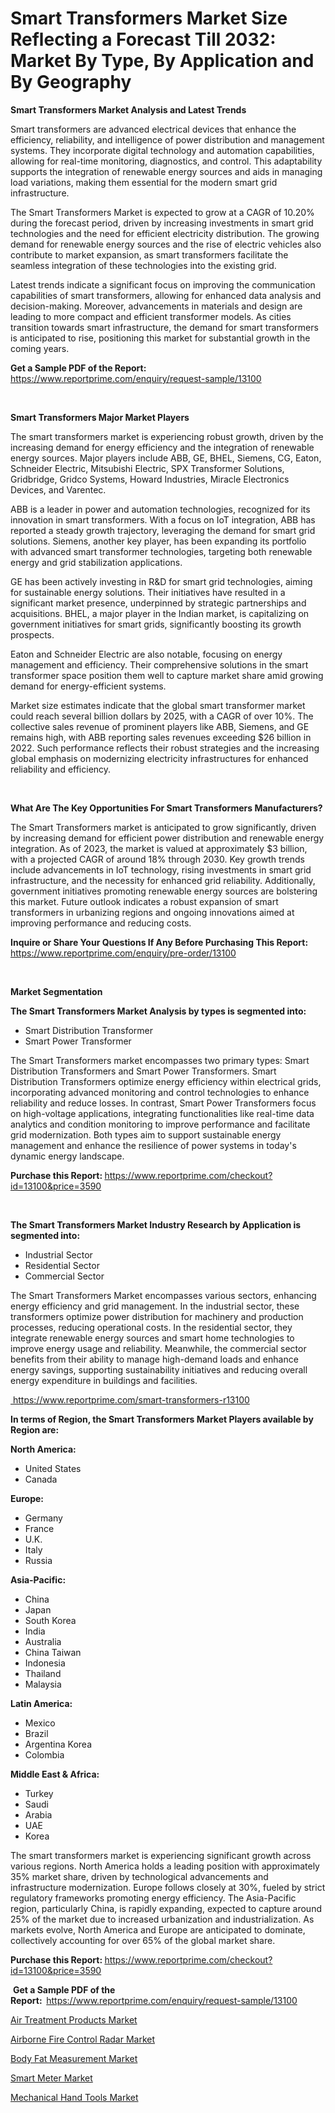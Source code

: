 <p><h1>Smart Transformers Market Size Reflecting a Forecast Till 2032: Market By Type, By Application and By Geography</h1></p><p><strong>Smart Transformers Market Analysis and Latest Trends</strong></p>
<p><p>Smart transformers are advanced electrical devices that enhance the efficiency, reliability, and intelligence of power distribution and management systems. They incorporate digital technology and automation capabilities, allowing for real-time monitoring, diagnostics, and control. This adaptability supports the integration of renewable energy sources and aids in managing load variations, making them essential for the modern smart grid infrastructure.</p><p>The Smart Transformers Market is expected to grow at a CAGR of 10.20% during the forecast period, driven by increasing investments in smart grid technologies and the need for efficient electricity distribution. The growing demand for renewable energy sources and the rise of electric vehicles also contribute to market expansion, as smart transformers facilitate the seamless integration of these technologies into the existing grid.</p><p>Latest trends indicate a significant focus on improving the communication capabilities of smart transformers, allowing for enhanced data analysis and decision-making. Moreover, advancements in materials and design are leading to more compact and efficient transformer models. As cities transition towards smart infrastructure, the demand for smart transformers is anticipated to rise, positioning this market for substantial growth in the coming years.</p></p>
<p><strong>Get a Sample PDF of the Report:&nbsp;</strong> <a href="https://www.reportprime.com/enquiry/request-sample/13100?utm_campaign=1898&utm_medium=2&utm_source=Github&utm_content=ia&utm_term=19032025&utm_id=smart-transformers">https://www.reportprime.com/enquiry/request-sample/13100</a></p>
<p>&nbsp;</p>
<p><strong>Smart Transformers Major Market Players</strong></p>
<p><p>The smart transformers market is experiencing robust growth, driven by the increasing demand for energy efficiency and the integration of renewable energy sources. Major players include ABB, GE, BHEL, Siemens, CG, Eaton, Schneider Electric, Mitsubishi Electric, SPX Transformer Solutions, Gridbridge, Gridco Systems, Howard Industries, Miracle Electronics Devices, and Varentec.</p><p>ABB is a leader in power and automation technologies, recognized for its innovation in smart transformers. With a focus on IoT integration, ABB has reported a steady growth trajectory, leveraging the demand for smart grid solutions. Siemens, another key player, has been expanding its portfolio with advanced smart transformer technologies, targeting both renewable energy and grid stabilization applications.</p><p>GE has been actively investing in R&D for smart grid technologies, aiming for sustainable energy solutions. Their initiatives have resulted in a significant market presence, underpinned by strategic partnerships and acquisitions. BHEL, a major player in the Indian market, is capitalizing on government initiatives for smart grids, significantly boosting its growth prospects.</p><p>Eaton and Schneider Electric are also notable, focusing on energy management and efficiency. Their comprehensive solutions in the smart transformer space position them well to capture market share amid growing demand for energy-efficient systems.</p><p>Market size estimates indicate that the global smart transformer market could reach several billion dollars by 2025, with a CAGR of over 10%. The collective sales revenue of prominent players like ABB, Siemens, and GE remains high, with ABB reporting sales revenues exceeding $26 billion in 2022. Such performance reflects their robust strategies and the increasing global emphasis on modernizing electricity infrastructures for enhanced reliability and efficiency.</p></p>
<p>&nbsp;</p>
<p><strong>What Are The Key Opportunities For Smart Transformers Manufacturers?</strong></p>
<p><p>The Smart Transformers market is anticipated to grow significantly, driven by increasing demand for efficient power distribution and renewable energy integration. As of 2023, the market is valued at approximately $3 billion, with a projected CAGR of around 18% through 2030. Key growth trends include advancements in IoT technology, rising investments in smart grid infrastructure, and the necessity for enhanced grid reliability. Additionally, government initiatives promoting renewable energy sources are bolstering this market. Future outlook indicates a robust expansion of smart transformers in urbanizing regions and ongoing innovations aimed at improving performance and reducing costs.</p></p>
<p><strong>Inquire or Share Your Questions If Any Before Purchasing This Report:</strong> <a href="https://www.reportprime.com/enquiry/pre-order/13100?utm_campaign=1898&utm_medium=2&utm_source=Github&utm_content=ia&utm_term=19032025&utm_id=smart-transformers">https://www.reportprime.com/enquiry/pre-order/13100</a></p>
<p>&nbsp;</p>
<p><strong>Market Segmentation</strong></p>
<p><strong>The Smart Transformers Market Analysis by types is segmented into:</strong></p>
<p><ul><li>Smart Distribution Transformer</li><li>Smart Power Transformer</li></ul></p>
<p><p>The Smart Transformers market encompasses two primary types: Smart Distribution Transformers and Smart Power Transformers. Smart Distribution Transformers optimize energy efficiency within electrical grids, incorporating advanced monitoring and control technologies to enhance reliability and reduce losses. In contrast, Smart Power Transformers focus on high-voltage applications, integrating functionalities like real-time data analytics and condition monitoring to improve performance and facilitate grid modernization. Both types aim to support sustainable energy management and enhance the resilience of power systems in today's dynamic energy landscape.</p></p>
<p><strong>Purchase this Report:&nbsp;</strong><a href="https://www.reportprime.com/checkout?id=13100&price=3590&utm_campaign=1898&utm_medium=2&utm_source=Github&utm_content=ia&utm_term=19032025&utm_id=smart-transformers">https://www.reportprime.com/checkout?id=13100&price=3590</a></p>
<p>&nbsp;</p>
<p><strong>The Smart Transformers Market Industry Research by Application is segmented into:</strong></p>
<p><ul><li>Industrial Sector</li><li>Residential Sector</li><li>Commercial Sector</li></ul></p>
<p><p>The Smart Transformers Market encompasses various sectors, enhancing energy efficiency and grid management. In the industrial sector, these transformers optimize power distribution for machinery and production processes, reducing operational costs. In the residential sector, they integrate renewable energy sources and smart home technologies to improve energy usage and reliability. Meanwhile, the commercial sector benefits from their ability to manage high-demand loads and enhance energy savings, supporting sustainability initiatives and reducing overall energy expenditure in buildings and facilities.</p></p>
<p><a href="https://www.reportprime.com/smart-transformers-r13100?utm_campaign=1898&utm_medium=2&utm_source=Github&utm_content=ia&utm_term=19032025&utm_id=smart-transformers">&nbsp;https://www.reportprime.com/smart-transformers-r13100</a></p>
<p><strong>In terms of Region, the Smart Transformers Market Players available by Region are:</strong></p>
<p>
    <p> <strong> North America: </strong>
        <ul>
            <li>United States</li>
            <li>Canada</li>
        </ul>
        </p> 
    <p> <strong> Europe: </strong>
        <ul>
            <li>Germany</li>
            <li>France</li>
            <li>U.K.</li>
            <li>Italy</li>
            <li>Russia</li>
        </ul>
        </p> 
    <p> <strong> Asia-Pacific: </strong>
        <ul>
            <li>China</li>
            <li>Japan</li>
            <li>South Korea</li>
            <li>India</li>
            <li>Australia</li>
            <li>China Taiwan</li>
            <li>Indonesia</li>
            <li>Thailand</li>
            <li>Malaysia</li>
        </ul>
        </p> 
    <p> <strong> Latin America: </strong>
        <ul>
            <li>Mexico</li>
            <li>Brazil</li>
            <li>Argentina Korea</li>
            <li>Colombia</li>
        </ul>
        </p> 
    <p> <strong> Middle East & Africa: </strong>
        <ul>
            <li>Turkey</li>
            <li>Saudi</li>
            <li>Arabia</li>
            <li>UAE</li>
            <li>Korea</li>
        </ul>
    </p>
    </p>
<p><p>The smart transformers market is experiencing significant growth across various regions. North America holds a leading position with approximately 35% market share, driven by technological advancements and infrastructure modernization. Europe follows closely at 30%, fueled by strict regulatory frameworks promoting energy efficiency. The Asia-Pacific region, particularly China, is rapidly expanding, expected to capture around 25% of the market due to increased urbanization and industrialization. As markets evolve, North America and Europe are anticipated to dominate, collectively accounting for over 65% of the global market share.</p></p>
<p><strong>Purchase this Report: </strong><a href="https://www.reportprime.com/checkout?id=13100&price=3590&utm_campaign=1898&utm_medium=2&utm_source=Github&utm_content=ia&utm_term=19032025&utm_id=smart-transformers">https://www.reportprime.com/checkout?id=13100&price=3590</a></p>
<p>&nbsp;<strong>Get a Sample PDF of the Report:&nbsp;&nbsp;</strong><a href="https://www.reportprime.com/enquiry/request-sample/13100?utm_campaign=1898&utm_medium=2&utm_source=Github&utm_content=ia&utm_term=19032025&utm_id=smart-transformers">https://www.reportprime.com/enquiry/request-sample/13100</a></p>
<p><strong></strong></p>
<p><p><a href="https://github.com/omemaeuseda/Market-Research-Report-List-1/blob/main/air-treatment-products-market.md?utm_campaign=1898&utm_medium=2&utm_source=Github&utm_content=ia&utm_term=19032025&utm_id=smart-transformers">Air Treatment Products Market</a></p><p><a href="https://github.com/rentzszaszjn/Market-Research-Report-List-1/blob/main/airborne-fire-control-radar-market.md?utm_campaign=1898&utm_medium=2&utm_source=Github&utm_content=ia&utm_term=19032025&utm_id=smart-transformers">Airborne Fire Control Radar Market</a></p><p><a href="https://github.com/sitarzerpa3d/Market-Research-Report-List-1/blob/main/body-fat-measurement-market.md?utm_campaign=1898&utm_medium=2&utm_source=Github&utm_content=ia&utm_term=19032025&utm_id=smart-transformers">Body Fat Measurement Market</a></p><p><a href="https://github.com/doganaqev/Market-Research-Report-List-1/blob/main/smart-meter-market.md?utm_campaign=1898&utm_medium=2&utm_source=Github&utm_content=ia&utm_term=19032025&utm_id=smart-transformers">Smart Meter Market</a></p><p><a href="https://github.com/yenagmah/Market-Research-Report-List-1/blob/main/mechanical-hand-tools-market.md?utm_campaign=1898&utm_medium=2&utm_source=Github&utm_content=ia&utm_term=19032025&utm_id=smart-transformers">Mechanical Hand Tools Market</a></p></p>